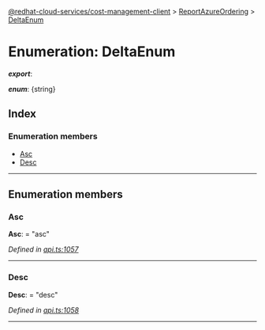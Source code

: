 [@redhat-cloud-services/cost-management-client](../README.md) > [ReportAzureOrdering](../modules/reportazureordering.md) > [DeltaEnum](../enums/reportazureordering.deltaenum.md)

# Enumeration: DeltaEnum

*__export__*: 

*__enum__*: {string}

## Index

### Enumeration members

* [Asc](reportazureordering.deltaenum.md#asc)
* [Desc](reportazureordering.deltaenum.md#desc)

---

## Enumeration members

<a id="asc"></a>

###  Asc

**Asc**:  = "asc"

*Defined in [api.ts:1057](https://github.com/rvsia/javascript-clients/blob/master/packages/cost-management/api.ts#L1057)*

___
<a id="desc"></a>

###  Desc

**Desc**:  = "desc"

*Defined in [api.ts:1058](https://github.com/rvsia/javascript-clients/blob/master/packages/cost-management/api.ts#L1058)*

___

